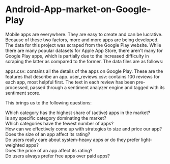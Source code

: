 # Android-App-market-on-Google-Play

Mobile apps are everywhere. They are easy to create and can be lucrative. Because of these two factors, more and more apps are being developed.  The data for this project was scraped from the Google Play website. While there are many popular datasets for Apple App Store, there aren't many for Google Play apps, which is partially due to the increased difficulty in scraping the latter as compared to the former. The data files are as follows:

apps.csv: contains all the details of the apps on Google Play. These are the features that describe an app.
user_reviews.csv: contains 100 reviews for each app, most helpful first. The text in each review has been pre-processed, passed through a sentiment analyzer engine and tagged with its sentiment score.

This brings us to the following questions:

Which category has the highest share of (active) apps in the market? <br>
Is any specific category dominating the market? <br>
Which categories have the fewest number of apps? <br>
How can we effectively come up with strategies to size and price our app? <br>
Does the size of an app affect its rating? <br>
Do users really care about system-heavy apps or do they prefer light-weighted apps? <br>
Does the price of an app affect its rating? <br>
Do users always prefer free apps over paid apps?
